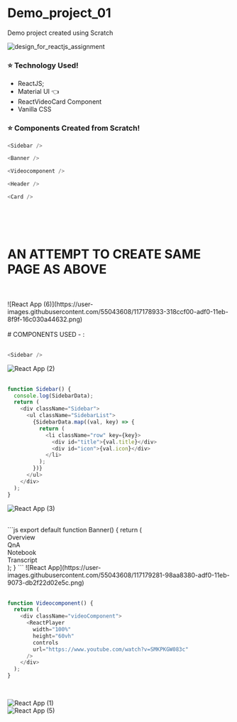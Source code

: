 
# Demo_project_01
Demo project created using Scratch

![design_for_reactjs_assignment](https://user-images.githubusercontent.com/55043608/117166761-4c594680-ade4-11eb-8524-2e729deba196.jpg)

### :star: Technology Used!
- ReactJS;
 - Material UI :point_left: 
 - ReactVideoCard Component
- Vanilla CSS

### :star: Components Created from Scratch!
```js
<Sidebar />
```
```js
<Banner />
```
```js
<Videocomponent />
```
```js
<Header />
```
```js
<Card />
```

<br>
<br>
<br>


# AN ATTEMPT TO CREATE SAME PAGE AS ABOVE 
<br>
<br>
![React App (6)](https://user-images.githubusercontent.com/55043608/117178933-318ccf00-adf0-11eb-8f9f-16c030a44632.png)


<br>
<br>
# COMPONENTS USED - :
<br>
<br>

```js
<Sidebar />
```


![React App (2)](https://user-images.githubusercontent.com/55043608/117179145-74e73d80-adf0-11eb-8a35-c2a1448c1187.png)
<br>
<br>
```js
function Sidebar() {
  console.log(SidebarData);
  return (
    <div className="Sidebar">
      <ul className="SidebarList">
        {SidebarData.map((val, key) => {
          return (
            <li className="row" key={key}>
              <div id="title">{val.title}</div>
              <div id="icon">{val.icon}</div>
            </li>
          );
        })}
      </ul>
    </div>
  );
}

```

![React App (3)](https://user-images.githubusercontent.com/55043608/117179216-86c8e080-adf0-11eb-96bf-2bb8087bd898.png)
<br>

<br>
```js
export default function Banner() {
  return (
    <div
      style={{
        width: "100%",
        height: "60px",
        display: "flex",
        justifyContent: "center",
        backgroundColor: "blanchedalmond",
        boxShadow:
          "rgba(0, 0, 0, 0.1) 0px 4px 6px -1px, rgba(0, 0, 0, 0.06) 0px 2px 4px -1px",
      }}
    >
      <div
        style={{
          width: "70%",
          height: "100%",
          padding: "10px",
          display: "flex",
          justifyContent: "space-evenly",
          alignItems: "center",
          color: "grey",
        }}
      >
        <div>
          <PictureInPictureIcon />
          Overview
        </div>
        <div>
          <QuestionAnswerIcon />
          QnA
        </div>
        <div>
          <MenuBookIcon />
          Notebook
        </div>
        <div>
          <NotesIcon />
          Transcript
        </div>
      </div>
    </div>
  );
}
```
![React App](https://user-images.githubusercontent.com/55043608/117179281-98aa8380-adf0-11eb-9073-db2f22d02e5c.png)
<br>
<br>

```js
function Videocomponent() {
  return (
    <div className="videoComponent">
      <ReactPlayer
        width="100%"
        height="60vh"
        controls
        url="https://www.youtube.com/watch?v=SMKPKGW083c"
      />
    </div>
  );
}

```
<br>

![React App (1)](https://user-images.githubusercontent.com/55043608/117179286-99431a00-adf0-11eb-9bca-104f9baeb6c8.png)
<br>
![React App (5)](https://user-images.githubusercontent.com/55043608/117178082-4e74d280-adef-11eb-8145-89a56adad9f0.png)

<br>
<br>
<br>


